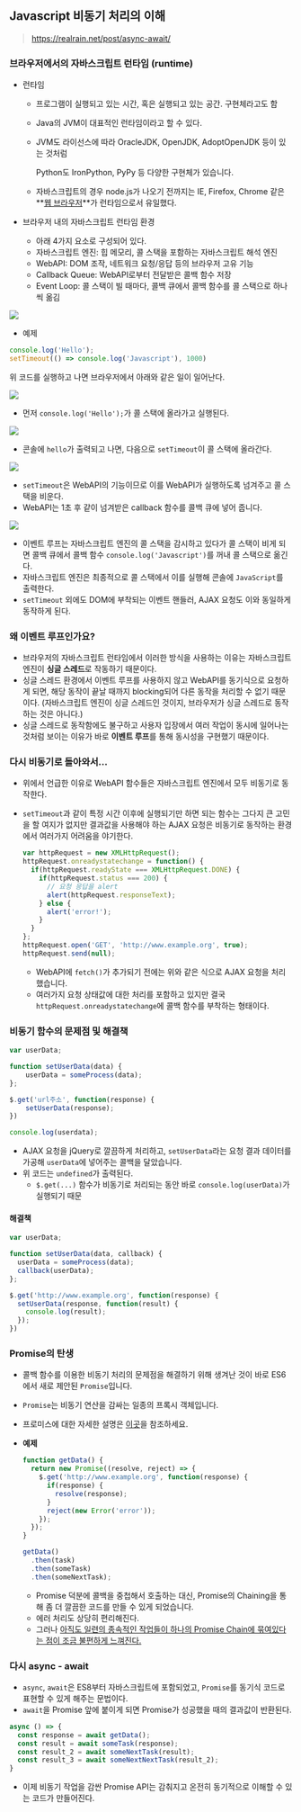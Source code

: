 ## Javascript 비동기 처리의 이해

> https://realrain.net/post/async-await/



### 브라우저에서의 자바스크립트 런타임 (runtime)

- 런타임

  - 프로그램이 실행되고 있는 시간, 혹은 실행되고 있는 공간. 구현체라고도 함

  - Java의 JVM이 대표적인 런타임이라고 할 수 있다.

  - JVM도 라이선스에 따라 OracleJDK, OpenJDK, AdoptOpenJDK 등이 있는 것처럼

    Python도 IronPython, PyPy 등 다양한 구현체가 있습니다.

  - 자바스크립트의 경우 node.js가 나오기 전까지는 IE, Firefox, Chrome 같은 **<u>웹 브라우저</u>**가 런타임으로서 유일했다.



- 브라우저 내의 자바스크립트 런타임 환경
  - 아래 4가지 요소로 구성되어 있다.
  - 자바스크립트 엔진: 힙 메모리, 콜 스택을 포함하는 자바스크립트 해석 엔진
  - WebAPI: DOM 조작, 네트워크 요청/응답 등의 브라우저 고유 기능
  - Callback Queue: WebAPI로부터 전달받은 콜백 함수 저장
  - Event Loop: 콜 스택이 빌 때마다, 콜백 큐에서 콜백 함수를 콜 스택으로 하나씩 옮김

![](https://realrain.net/images/runtime_1.png)







- 예제

```javascript
console.log('Hello');
setTimeout(() => console.log('Javascript'), 1000)
```

위 코드를 실행하고 나면 브라우저에서 아래와 같은 일이 일어난다.

![](https://realrain.net/images/runtime_2.png)

- 먼저 `console.log('Hello');`가 콜 스택에 올라가고 실행된다.







![](https://realrain.net/images/runtime_3.png)

- 콘솔에 `hello`가 출력되고 나면, 다음으로 `setTimeout`이 콜 스택에 올라간다.





![](https://realrain.net/images/runtime_4.png)

- `setTimeout`은 WebAPI의 기능이므로 이를 WebAPI가 실행하도록 넘겨주고 콜 스택을 비운다.
- WebAPI는 1초 후 같이 넘겨받은 callback 함수를 콜백 큐에 넣어 줍니다.





![](https://realrain.net/images/runtime_5.png)

- 이벤트 루프는 자바스크립트 엔진의 콜 스택을 감시하고 있다가 콜 스택이 비게 되면 콜백 큐에서 콜백 함수 `console.log('Javascript')`를 꺼내 콜 스택으로 옮긴다.
- 자바스크립트 엔진은 최종적으로 콜 스택에서 이를 실행해 콘솔에 `JavaScript`를 출력한다.
- `setTimeout` 외에도 DOM에 부착되는 이벤트 핸들러, AJAX 요청도 이와 동일하게 동작하게 된다.





### 왜 이벤트 루프인가요?

- 브라우저의 자바스크립트 런타임에서 이러한 방식을 사용하는 이유는 자바스크립트 엔진이 **싱글 스레드**로 작동하기 때문이다.
- 싱글 스레드 환경에서 이벤트 루프를 사용하지 않고 WebAPI를 동기식으로 요청하게 되면, 해당 동작이 끝날 때까지 blocking되어 다른 동작을 처리할 수 없기 때문이다. (자바스크립트 엔진이 싱글 스레드인 것이지, 브라우저가 싱글 스레드로 동작하는 것은 아니다.)
- 싱글 스레드로 동작함에도 불구하고 사용자 입장에서 여러 작업이 동시에 일어나는 것처럼 보이는 이유가 바로 **이벤트 루프**를 통해 동시성을 구현했기 때문이다.





### 다시 비동기로 돌아와서...

- 위에서 언급한 이유로 WebAPI 함수들은 자바스크립트 엔진에서 모두 비동기로 동작한다.

- `setTimeout`과 같이 특정 시간 이후에 실행되기만 하면 되는 함수는 그다지 큰 고민을 할 여지가 없지만 결과값을 사용해야 하는 AJAX 요청은 비동기로 동작하는 환경에서 여러가지 어려움을 야기한다.

  

  ```javascript
  var httpRequest = new XMLHttpRequest();
  httpRequest.onreadystatechange = function() {
    if(httpRequest.readyState === XMLHttpRequest.DONE) {
      if(httpRequest.status === 200) {
        // 요청 응답을 alert
        alert(httpRequest.responseText);
      } else {
        alert('error!');
      }
    }
  };
  httpRequest.open('GET', 'http://www.example.org', true);
  httpRequest.send(null);
  ```

  - WebAPI에 `fetch()`가 추가되기 전에는 위와 같은 식으로 AJAX 요청을 처리했습니다.
  - 여러가지 요청 상태값에 대한 처리를 포함하고 있지만 결국 `httpRequest.onreadystatechange`에 콜백 함수를 부착하는 형태이다.



### 비동기 함수의 문제점 및 해결책

```javascript
var userData;

function setUserData(data) {
	userData = someProcess(data);
};

$.get('url주소', function(response) {
	setUserData(response);
})

console.log(userdata);
```

- AJAX 요청을 jQuery로 깔끔하게 처리하고, `setUserData`라는 요청 결과 데이터를 가공해 `userData`에 넣어주는 콜백을 달았습니다.
- 위 코드는 `undefined`가 출력된다.
  - `$.get(...)` 함수가 비동기로 처리되는 동안 바로 `console.log(userData)`가 실행되기 때문



#### 해결책

```javascript
var userData;

function setUserData(data, callback) {
  userData = someProcess(data);
  callback(userData);
};

$.get('http://www.example.org', function(response) {
  setUserData(response, function(result) {
    console.log(result);
  });
})
```





### Promise의 탄생

- 콜백 함수를 이용한 비동기 처리의 문제점을 해결하기 위해 생겨난 것이 바로 ES6에서 새로 제안된 `Promise`입니다.

- `Promise`는 비동기 연산을 감싸는 일종의 프록시 객체입니다.

- 프로미스에 대한 자세한 설명은 [이곳](https://developer.mozilla.org/ko/docs/Web/JavaScript/Reference/Global_Objects/Promise)을 참조하세요.

- **예제**

  ```javascript
  function getData() {
    return new Promise((resolve, reject) => {
      $.get('http://www.example.org', function(response) {
        if(response) {
          resolve(response);
        }
        reject(new Error('error'));
      });
    });
  }
  
  getData()
  	.then(task)
  	.then(someTask)
  	.then(someNextTask);
  ```

  - Promise 덕분에 콜백을 중첩해서 호출하는 대신, Promise의 Chaining을 통해 좀 더 깔끔한 코드를 만들 수 있게 되었습니다.
  - 에러 처리도 상당히 편리해진다.
  - 그러나 <u>아직도 일련의 종속적인 작업들이 하나의 Promise Chain에 묶여있다는 점이 조금 불편하게 느껴진다.</u>



### 다시 async - await

- `async`, `await`은 ES8부터 자바스크립트에 포함되었고, `Promise`를 동기식 코드로 표현할 수 있게 해주는 문법이다.
- `await`을 Promise 앞에 붙이게 되면 Promise가 성공했을 때의 결과값이 반환된다.

```javascript
async () => {
  const response = await getData();
  const result = await someTask(response);
  const result_2 = await someNextTask(result);
  const result_3 = await someNextNextTask(result_2);
}
```

- 이제 비동기 작업을 감싼 Promise API는 감춰지고 온전히 동기적으로 이해할 수 있는 코드가 만들어진다.

















